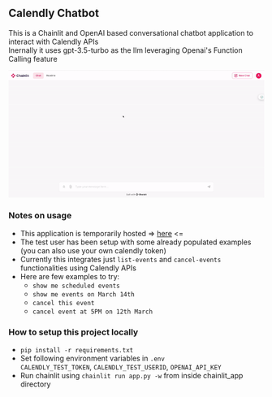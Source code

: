 ## Calendly Chatbot
This is a Chainlit and OpenAI based conversational chatbot application to interact with Calendly APIs <br>
Inernally it uses gpt-3.5-turbo as the llm leveraging Openai's Function Calling feature

<img src="./assets/demo.gif">

### Notes on usage
- This application is temporarily hosted => [here](https://036a-67-186-191-156.ngrok-free.app) <=
- The test user has been setup with some already populated examples (you can also use your own calendly token)
- Currently this integrates just `list-events` and `cancel-events` functionalities using Calendly APIs
- Here are few examples to try:
    - `show me scheduled events`
    - `show me events on March 14th`
    - `cancel this event`
    - `cancel event at 5PM on 12th March`

### How to setup this project locally
- `pip install -r requirements.txt`
- Set following environment variables in `.env` <br>
    `CALENDLY_TEST_TOKEN`, 
    `CALENDLY_TEST_USERID`, 
    `OPENAI_API_KEY`
- Run chainlit using `chainlit run app.py -w` from inside chainlit_app directory

